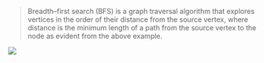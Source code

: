 >Breadth–first search (BFS) is a graph traversal algorithm that explores vertices in the order of their distance from the source vertex, where distance is the minimum length of a path from the source vertex to the node as evident from the above example.

![](https://www.techiedelight.com/wp-content/uploads/2016/11/Breadth-first-tree.svg_.png)
